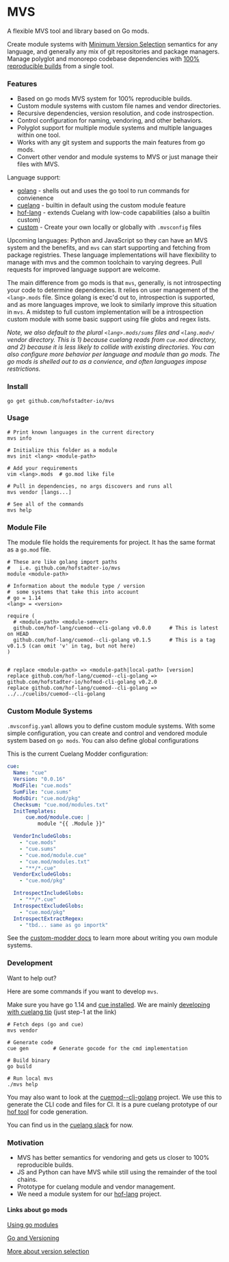 # MVS

A flexible MVS tool and library based on Go mods.

Create module systems with [Minimum Version Selection](https://research.swtch.com/vgo-mvs) semantics
for any language, and generally any mix of git repositories and package managers.
Manage polyglot and monorepo codebase dependencies with
[100% reproducible builds](https://github.com/golang/go/wiki/Modules#version-selection) from a single tool.


### Features

- Based on go mods MVS system for 100% reproducible builds.
- Custom module systems with custom file names and vendor directories.
- Recursive dependencies, version resolution, and code instrospection.
- Control configuration for naming, vendoring, and other behaviors.
- Polyglot support for multiple module systems and multiple languages within one tool.
- Works with any git system and supports the main features from go mods.
- Convert other vendor and module systems to MVS or just manage their files with MVS.

Language support:

- [golang](https://golang.org) - shells out and uses the go tool to run commands for convienence
- [cuelang](https://cuelang.org) - builtin in default using the custom module feature
- [hof-lang](https://hof-lang.org) - extends Cuelang with low-code capabilities (also a builtin custom)
- [custom](./docs/custom-modder.md) - Create your own locally or globally with `.mvsconfig` files

Upcoming languages: Python and JavaScript
so they can have an MVS system and the benefits,
and `mvs` can start supporting and fetching from package registries.
These language implementations will have flexibility to
manage with mvs and the common toolchain to varying degrees.
Pull requests for improved language support are welcome.

The main difference from go mods is that `mvs`, generally,
is not introspecting your code to determine dependencies.
It relies on user management of the `<lang>.mods` file.
Since golang is exec'd out to, introspection is supported,
and as more languages improve, we look to similarly
improve this situation in `mvs`.
A midstep to full custom implementation will be a
introspection custom module with some basic support
using file globs and regex lists.

_Note, we also default to the plural `<lang>.mods/sums` files and `<lang.mod>/` vendor directory.
This is 1) because cuelang reads from `cue.mod` directory, and 2) because it is less likely
to collide with existing directories.
You can also configure more behavior per language and module than go mods.
The go mods is shelled out to as a convience, and often languages impose restrictions._


### Install

```shell
go get github.com/hofstadter-io/mvs
```


### Usage

```shell
# Print known languages in the current directory
mvs info

# Initialize this folder as a module
mvs init <lang> <module-path>

# Add your requirements
vim <lang>.mods  # go.mod like file

# Pull in dependencies, no args discovers and runs all
mvs vendor [langs...]

# See all of the commands
mvs help
```


### Module File

The module file holds the requirements for project.
It has the same format as a `go.mod` file.

```
# These are like golang import paths
#   i.e. github.com/hofstadter-io/mvs
module <module-path> 

# Information about the module type / version
#  some systems that take this into account
# go = 1.14
<lang> = <version>

require (
  # <module-path> <module-semver>
  github.com/hof-lang/cuemod--cli-golang v0.0.0      # This is latest on HEAD
  github.com/hof-lang/cuemod--cli-golang v0.1.5      # This is a tag v0.1.5 (can omit 'v' in tag, but not here)
)


# replace <module-path> => <module-path|local-path> [version]
replace github.com/hof-lang/cuemod--cli-golang => github.com/hofstadter-io/hofmod-cli-golang v0.2.0
replace github.com/hof-lang/cuemod--cli-golang => ../../cuelibs/cuemod--cli-golang

```


### Custom Module Systems

`.mvsconfig.yaml` allows you to define custom module systems.
With some simple configuration, you can create and control
and vendored module system based on `go mods`.
You can also define global configurations

This is the current Cuelang Modder configuration:

```yaml
cue:
  Name: "cue"
  Version: "0.0.16"
  ModFile: "cue.mods"
  SumFile: "cue.sums"
  ModsDir: "cue.mod/pkg"
  Checksum: "cue.mod/modules.txt"
  InitTemplates:
      cue.mod/module.cue: |
          module "{{ .Module }}"

  VendorIncludeGlobs:
    - "cue.mods"
    - "cue.sums"
    - "cue.mod/module.cue"
    - "cue.mod/modules.txt"
    - "**/*.cue"
  VendorExcludeGlobs:
    - "cue.mod/pkg"

  IntrospectIncludeGlobs:
    - "**/*.cue"
  IntrospectExcludeGlobs:
    - "cue.mod/pkg"
  IntrospectExtractRegex:
    - "tbd... same as go importk"
```

See the [custom-modder docs](./docs/custom-modders.md)
to learn more about writing
you own module systems.


### Development

Want to help out?

Here are some commands if you want to develop `mvs`.

Make sure you have go 1.14 and [cue installed](https://cuelang.org/docs/install/).
We are mainly [developing with cuelang tip](https://github.com/cuelang/cue/blob/master/doc/contribute.md#overview-1) (just step-1 at the link)

```shell
# Fetch deps (go and cue)
mvs vendor

# Generate code
cue gen        # Generate gocode for the cmd implementation

# Build binary
go build

# Run local mvs
./mvs help
```

You may also want to look at the [cuemod--cli-golang](https://github.com/hof-lang/cuemod--cli-golang) project.
We use this to generate the CLI code and files for CI.
It is a pure cuelang prototype of our [hof tool](https://github.com/hofstadter-io/hof) for code generation.

You can find us in the
[cuelang slack](https://join.slack.com/t/cuelang/shared_invite/enQtNzQwODc3NzYzNTA0LTAxNWQwZGU2YWFiOWFiOWQ4MjVjNGQ2ZTNlMmIxODc4MDVjMDg5YmIyOTMyMjQ2MTkzMTU5ZjA1OGE0OGE1NmE)
for now.


### Motivation

- MVS has better semantics for vendoring and gets us closer to 100% reproducible builds.
- JS and Python can have MVS while still using the remainder of the tool chains.
- Prototype for cuelang module and vendor management.
- We need a module system for our [hof-lang](https://hof-lang.org) project.

#### Links about go mods

[Using go modules](https://blog.golang.org/using-go-modules)

[Go and Versioning](https://research.swtch.com/vgo)

[More about version selection](https://github.com/golang/go/wiki/Modules#version-selection)

